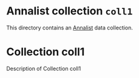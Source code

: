 # Annalist collection `coll1`

This directory contains an [Annalist](http://annalist.net) data collection.

# Collection coll1

Description of Collection coll1
